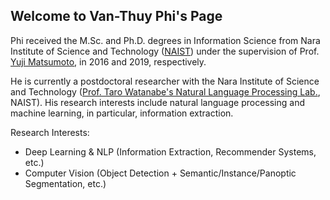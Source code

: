 ## Welcome to Van-Thuy Phi's Page

Phi received the M.Sc. and Ph.D. degrees in Information Science from  Nara Institute of Science and Technology ([NAIST](http://www.naist.jp/en/)) under the supervision of Prof. [Yuji Matsumoto](https://cl.naist.jp/staff/matsu/home-e.html), in 2016 and 2019, respectively.

He is currently a postdoctoral researcher with the Nara Institute of Science and Technology ([Prof. Taro Watanabe's Natural Language Processing Lab.](https://nlp.naist.jp/en/), NAIST). His research interests include natural language processing and machine learning, in particular, information extraction.

Research Interests:
- Deep Learning & NLP (Information Extraction, Recommender Systems, etc.)
- Computer Vision (Object Detection + Semantic/Instance/Panoptic Segmentation, etc.)

